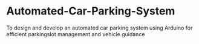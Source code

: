 # Automated-Car-Parking-System
To design and develop an automated car parking system using Arduino for efficient parkingslot management and vehicle guidance
